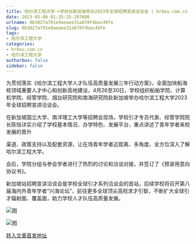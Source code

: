 ```yaml
---
title: 哈尔滨工程大学->学校在新加坡举办2023年全球招聘宣讲洽谈会 | hrbeu.com.cn
date: 2023-05-06 01:35:15.207606
urlname: 0b3027a791e9aeaee31a670f4bac49fe
slug: 0b3027a791e9aeaee31a670f4bac49fe
tags: 
- 哈尔滨工程大学
categories:
- hrbeu.com.cn
- 哈尔滨工程大学
authorbox: false
sidebar: false
---
```

为贯彻落实《哈尔滨工程大学人才队伍高质量发展三年行动方案》，全面加快船海核领域重要人才中心和创新高地建设，4月26至30日，学校组织船舶学院、计算机学院、经管学院、烟台研究院和南海研究院赴新加坡举办哈尔滨工程大学2023年全球招聘宣讲洽谈会。

在新加坡国立大学、南洋理工大学等招聘会现场，学校引才专员代表、经管学院院长陈恒详实介绍了学校基本情况、办学特色、发展平台，重点讲述了青年学者来校发展的晋升
<!--more-->
渠道、政策支持以及配套资源，让在场青年学者近距离、多角度、全方位深入了解哈尔滨工程大学。

会后，学院分组与参会学者进行了热烈的讨论和洽谈对接，并签订了《预录用意向协议书》。

新加坡站招聘宣讲洽谈会是学校全球引才系列洽谈会的首站，后续学校将召开第八届海内外青年学者“兴海论坛”，前往更多全球顶尖高校求才引智，不断扩大全球引才辐射面、覆盖面，助力学校人才队伍高质量发展。

![图](http://gongxue.cn/__local/6/CA/47/2101F5DBC691D96DAF5007F3823_BB7D174D_52643.jpg)

![图](http://gongxue.cn/__local/9/B0/0E/F7AD1895200B75DE2A9EFE9AD33_78BF1665_20C45.jpg)

[转入文章首发地址](http://gongxue.cn/info/1141/75625.htm)